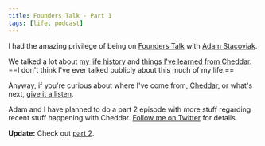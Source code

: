```yaml
---
title: Founders Talk - Part 1
tags: [life, podcast]
---
```


I had the amazing privilege of being on [Founders Talk](http://5by5.tv/founderstalk/38) with [Adam Stacoviak](https://twitter.com/adamstac).

We talked a lot about [my life history](http://samsoff.es/posts/four-years) and [things I've learned from Cheddar](http://samsoff.es/posts/cheddar-lessons-so-far). ==I don't think I've ever talked publicly about this much of my life.==

Anyway, if you're curious about where I've come from, [Cheddar](http://cheddarapp.com), or what's next, [give it a listen](http://samsoff.es/posts/cheddar-lessons-so-far).

Adam and I have planned to do a part 2 episode with more stuff regarding recent stuff happening with Cheddar. [Follow me on Twitter](http://twitter.com/samsoffes) for details.

**Update:** Check out [part 2](http://samsoff.es/posts/founders-talk-part-2).
